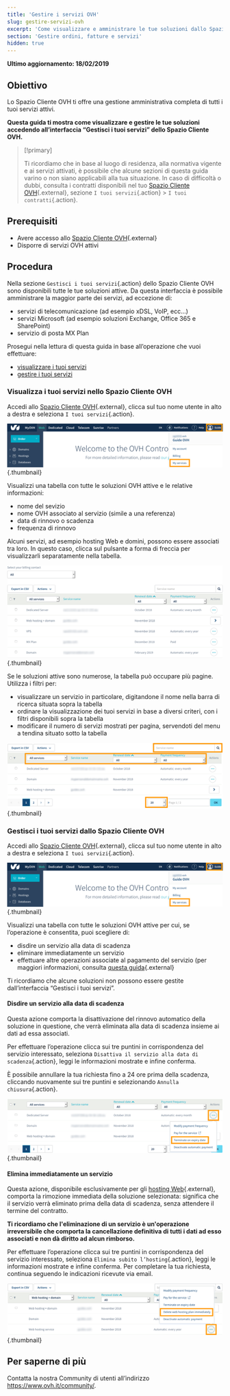 ```yaml
---
title: 'Gestire i servizi OVH'
slug: gestire-servizi-ovh
excerpt: 'Come visualizzare e amministrare le tue soluzioni dallo Spazio Cliente OVH'
section: 'Gestire ordini, fatture e servizi'
hidden: true
---
```


**Ultimo aggiornamento: 18/02/2019**

## Obiettivo

Lo Spazio Cliente OVH ti offre una gestione amministrativa completa di tutti i tuoi servizi attivi. 

**Questa guida ti mostra come visualizzare e gestire le tue soluzioni accedendo all’interfaccia “Gestisci i tuoi servizi” dello Spazio Cliente OVH.**

> [!primary]
>
> Ti ricordiamo che in base al luogo di residenza, alla normativa vigente e ai servizi attivati, è possibile che alcune sezioni di questa guida varino o non siano applicabili alla tua situazione. In caso di difficoltà o dubbi, consulta i contratti disponibili nel tuo [Spazio Cliente OVH](https://www.ovh.com/auth/?action=gotomanager){.external}, sezione `I tuoi servizi`{.action} > `I tuoi contratti`{.action}.
>

## Prerequisiti

- Avere accesso allo [Spazio Cliente OVH](https://www.ovh.com/auth/?action=gotomanager){.external}
- Disporre di servizi OVH attivi

## Procedura

Nella sezione `Gestisci i tuoi servizi`{.action} dello Spazio Cliente OVH sono disponibili tutte le tue soluzioni attive. Da questa interfaccia è possibile amministrare la maggior parte dei servizi, ad eccezione di:

- servizi di telecomunicazione (ad esempio xDSL, VoIP, ecc...)
- servizi Microsoft (ad esempio soluzioni Exchange, Office 365 e SharePoint)
- servizio di posta MX Plan

Prosegui nella lettura di questa guida in base all’operazione che vuoi effettuare:

- [visualizzare i tuoi servizi](./#visualizza-i-tuoi-servizi-nello-spazio-cliente-ovh)
- [gestire i tuoi servizi](./#gestisci-i-tuoi-servizi-dallo-spazio-cliente-ovh)

### Visualizza i tuoi servizi nello Spazio Cliente OVH

Accedi allo [Spazio Cliente OVH](https://www.ovhtelecom.fr/manager/auth/?action=gotomanager){.external}, clicca sul tuo nome utente in alto a destra e seleziona `I tuoi servizi`{.action}.

![Gestione servizi](images/manage-ovh-services-step1.png){.thumbnail}

Visualizzi una tabella con tutte le soluzioni OVH attive e le relative informazioni:

- nome del sevizio
- nome OVH associato al servizio (simile a una referenza)
- data di rinnovo o scadenza
- frequenza di rinnovo

Alcuni servizi, ad esempio hosting Web e domini, possono essere associati tra loro. In questo caso, clicca sul pulsante a forma di freccia per visualizzarli separatamente nella tabella.

![Gestione servizi](images/manage-ovh-services-step2.png){.thumbnail}

Se le soluzioni attive sono numerose, la tabella può occupare più pagine. Utilizza i filtri per:

- visualizzare un servizio in particolare, digitandone il nome nella barra di ricerca situata sopra la tabella
- ordinare la visualizzazione dei tuoi servizi in base a diversi criteri, con i filtri disponibili sopra la tabella 
- modificare il numero di servizi mostrati per pagina, servendoti del menu a tendina situato sotto la tabella

![Gestione servizi](images/manage-ovh-services-step3.png){.thumbnail}

### Gestisci i tuoi servizi dallo Spazio Cliente OVH

Accedi allo [Spazio Cliente OVH](https://www.ovhtelecom.fr/manager/auth/?action=gotomanager){.external}, clicca sul tuo nome utente in alto a destra e seleziona `I tuoi servizi`{.action}.

![Gestione servizi](images/manage-ovh-services-step1.png){.thumbnail}

Visualizzi una tabella con tutte le soluzioni OVH attive per cui, se l’operazione è consentita, puoi scegliere di:

- disdire un servizio alla data di scadenza
- eliminare immediatamente un servizio
- effettuare altre operazioni associate al pagamento del servizio (per maggiori informazioni, consulta [questa guida](https://docs.ovh.com/it/billing/imposta_il_rinnovo_automatico_dei_tuoi_servizi_ovh/){.external}

Ti ricordiamo che alcune soluzioni non possono essere gestite dall’interfaccia “Gestisci i tuoi servizi”.

#### Disdire un servizio alla data di scadenza

Questa azione comporta la disattivazione del rinnovo automatico della soluzione in questione, che verrà eliminata alla data di scadenza insieme ai dati ad essa associati. 

Per effettuare l’operazione clicca sui tre puntini in corrispondenza del servizio interessato, seleziona `Disattiva il servizio alla data di scadenza`{.action}, leggi le informazioni mostrate e infine conferma.

È possibile annullare la tua richiesta fino a 24 ore prima della scadenza, cliccando nuovamente sui tre puntini e selezionando `Annulla chiusura`{.action}.

![Gestione servizi](images/manage-ovh-services-step4.png){.thumbnail}

#### Elimina immediatamente un servizio

Questa azione, disponibile esclusivamente per gli [hosting Web](https://www.ovh.it/hosting-web/){.external}, comporta la rimozione immediata della soluzione selezionata: significa che il servizio verrà eliminato prima della data di scadenza, senza attendere il termine del contratto.

**Ti ricordiamo che l'eliminazione di un servizio è un'operazione irreversibile che comporta la cancellazione definitiva di tutti i dati ad esso associati e non dà diritto ad alcun rimborso.**  

Per effettuare l’operazione clicca sui tre puntini in corrispondenza del servizio interessato, seleziona `Elimina subito l’hosting`{.action}, leggi le informazioni mostrate e infine conferma. Per completare la tua richiesta, continua seguendo le indicazioni ricevute via email.

![Gestione servizi](images/manage-ovh-services-step5.png){.thumbnail}

## Per saperne di più

Contatta la nostra Community di utenti all’indirizzo <https://www.ovh.it/community/>.
